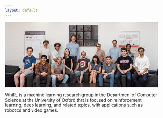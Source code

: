 ```yaml
---
layout: default
---
```


![Branching](/assets/img/whirl-1.jpg)

WhiRL is a machine learning research group in the Department of Computer Science at the University of Oxford that is focused on reinforcement learning, deep learning, and related topics, with applications such as robotics and video games.
